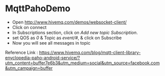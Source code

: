 # MqttPahoDemo

- Open http://www.hivemq.com/demos/websocket-client/<br>
- Click on connect<br>
- In Subscriptions section, click on <i>Add new topic Subscription</i>.<br>
- set QOS as <i>0</i> & Topic as <i>event/#</i>, & click on Subscribe<br>
- Now you will see all messages in topic

Reference Link : https://www.hivemq.com/blog/mqtt-client-library-enyclopedia-paho-android-service/?utm_content=buffer7e6b3&utm_medium=social&utm_source=facebook.com&utm_campaign=buffer

